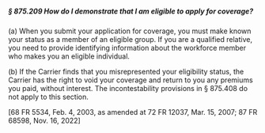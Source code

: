 ##### § 875.209 How do I demonstrate that I am eligible to apply for coverage? #####

(a) When you submit your application for coverage, you must make known your status as a member of an eligible group. If you are a qualified relative, you need to provide identifying information about the workforce member who makes you an eligible individual.

(b) If the Carrier finds that you misrepresented your eligibility status, the Carrier has the right to void your coverage and return to you any premiums you paid, without interest. The incontestability provisions in § 875.408 do not apply to this section.

[68 FR 5534, Feb. 4, 2003, as amended at 72 FR 12037, Mar. 15, 2007; 87 FR 68598, Nov. 16, 2022]
